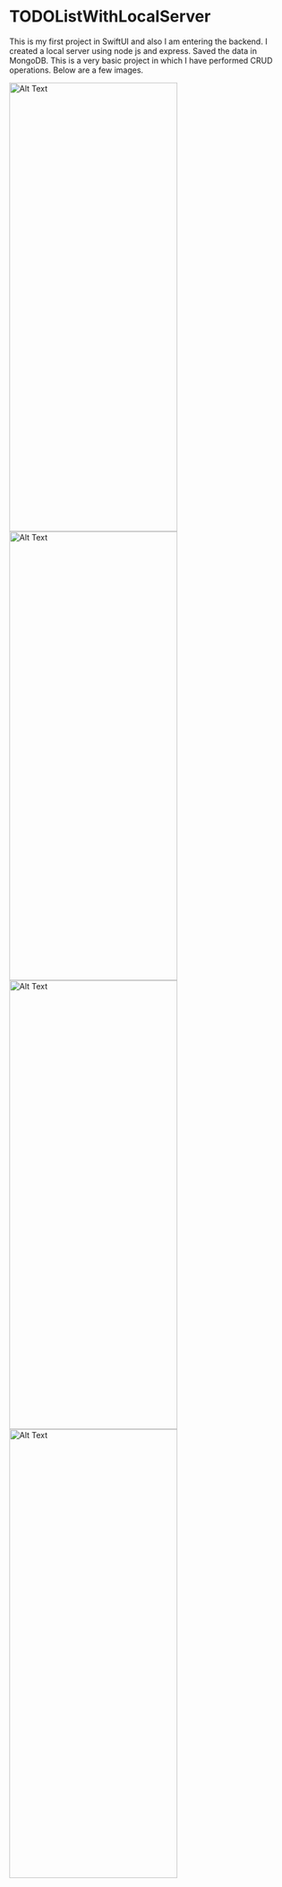 # TODOListWithLocalServer
This is my first project in SwiftUI and also I am entering the backend. I created a local server using node js and express. Saved the data in MongoDB.
This is a very basic project in which I have performed CRUD operations. Below are a few images.

<img src="https://github.com/user-attachments/assets/5637738c-70b1-4ff1-8229-d29e4a9d731d" alt="Alt Text" width="300" height="800">
<img src="https://github.com/user-attachments/assets/23b42e2d-60ef-4f53-a573-1a21eab4f469" alt="Alt Text" width="300" height="800">
<img src="https://github.com/user-attachments/assets/0b867108-07b5-404d-a519-f0f3905f655a" alt="Alt Text" width="300" height="800">
<img src="https://github.com/user-attachments/assets/03d67914-0d0c-4b41-8bae-c78eeb457c97" alt="Alt Text" width="300" height="800">

